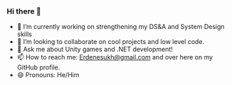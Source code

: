 ### Hi there 👋

- 🔭 I’m currently working on strengthening my DS&A and System Design skills
- 👯 I’m looking to collaborate on cool projects and low level code.
- 💬 Ask me about Unity games and .NET development!
- 📫 How to reach me: Erdenesukh@gmail.com and over here on my GitHub profile.
- 😄 Pronouns: He/Him

